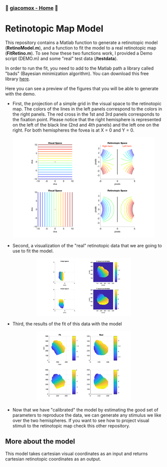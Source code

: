 ### :octopus: [giacomox - Home](https://giacomox.github.io/#/RetinoProj/README) :octopus:
# Retinotopic Map Model

This repository contains a Matlab function to generate a retinotopic model (**RetinoModel.m**),
and a function to fit the model to a real retinotopic map (**FitRetino.m**).
To see how these two functions work, I provided a Demo script (DEMO.m) and some "real" test data (**/testdata**).

In order to run the fit, you need to add to the Matlab path a library called "bads" (Bayesian minimization algorithm).
You can download this free library [here](https://github.com/lacerbi/bads).

Here you can see a preview of the figures that you will be able to generate with the demo.
* First, the projection of a simple grid in the visual space to the retinotopic map. The colors of the lines in the left panels correspond to the
colors in the right panels. The red cross in the 1st and 3rd panels corresponds to the fixation point. Please notice that the right hemisphere is represented on the left of the black line (2nd and 4th panels) and the left
one on the right. For both hemispheres the fovea is at X = 0 and Y = 0.

<p align="center">
<img src="./figures/DemoGrid.png" width="90%">
</p>


* Second, a visualization of the "real" retinotopic data that we are going to use to fit the model.

<p align="center">
<img src="./figures/RealRetino.png" width="60%">
</p>

* Third, the results of the fit of this data with the model

<p align="center">
<img src="./figures/FitRetino.png" width="60%">
</p>


* Now that we have "calibrated" the model by estimating the good set of parameters to reproduce the data, we can generate any stimulus we like over the two hemispheres.
If you want to see how to project visual stimuli to the retinotopic map check this other repository.

## More about the model
This model takes cartesian visual coordinates as an input and returns cartesian retinotopic coordinates as an output.

